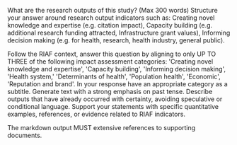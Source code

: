 What are the research outputs of this study?​ (Max 300 words)
Structure your answer around research output indicators such as: Creating novel knowledge
and expertise (e.g. citation impact), Capacity building (e.g. additional research funding attracted, Infrastructure grant values), Informing decision making (e.g. for health, research, health industry, general public).

Follow the RIAF context, answer this question by aligning to only UP TO THREE of the following impact assessment  categories:
'Creating novel knowledge and expertise',
'Capacity building', 
'Informing decision making', 
'Health system,' 
'Determinants of health', 
'Population health', 
'Economic', 
'Reputation and brand'. 
In your response have an appropriate category as a subtitle. 
Generate text with a strong emphasis on past tense.
Describe outputs that have already occurred with certainty, avoiding speculative or conditional language. 
Support your statements with specific quantitative examples, references, or evidence related to RIAF indicators.

The markdown output MUST extensive references to supporting documents.